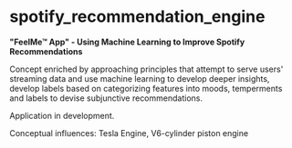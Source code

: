 # spotify_recommendation_engine

<b> "FeelMe™ App" - Using Machine Learning to Improve Spotify Recommendations</b>

Concept enriched by approaching principles that attempt to serve users' streaming data and use machine learning to develop deeper insights, develop labels based on categorizing features into moods, temperments and labels to devise subjunctive recommendations.

Application in development.

Conceptual influences: Tesla Engine, V6-cylinder piston engine
